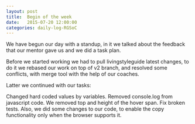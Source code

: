 ```yaml
---
layout: post
title:  Begin of the week 
date:   2015-07-20 12:00:00
categories: daily-log-RGSoC
---
```


We have begun our day with a standup, in it we talked about the feedback that our mentor gave us and we did a task plan.

Before we started working we had to pull livingstyleguide latest changes, to do it we rebased our work on top of v2 branch, and resolved some conflicts, with merge tool with the help of our coaches.

Latter we continued with our tasks:

Changed hard coded values by variables.
Removed console.log from javascript code.
We removed top and height of the hover span.
Fix broken tests.
Also, we did some changes to our code, to enable the copy functionality only when the browser supports it.
